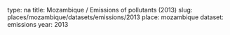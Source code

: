 type: na
title: Mozambique / Emissions of pollutants (2013)
slug: places/mozambique/datasets/emissions/2013
place: mozambique
dataset: emissions
year: 2013

